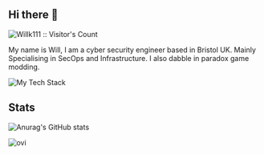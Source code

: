 ## Hi there 👋
<img src="https://profile-counter.glitch.me/{WIllk111}/count.svg" alt="Willk111 :: Visitor's Count" />

My name is Will, I am a cyber security engineer based in Bristol UK. Mainly Specialising in SecOps and Infrastructure. I also dabble in paradox game modding.

![My Tech Stack](https://github-readme-tech-stack.vercel.app/api/cards?lineCount=1&width=670&bg=%230D1117&badge=%23161B22&border=%236c00ff&titleColor=%234500ff&line1=Terraform%2CTerraform%2C9c00ff%3BShell%2CShell%2C00ff22%3BPython%2CPython%2C6c6bff%3BLinux%2CLinux%2C000000%3BAWS%2CAWS%2Cffd200%3BPowershell%2CPowershell%2C6698ff%3B)

## Stats
![Anurag's GitHub stats](https://github-readme-stats.vercel.app/api?username=Willk111&theme=dark&show_icons=true&theme=tokyonight)

<img src="https://github-readme-stats.vercel.app/api/top-langs?username=Willk111&show_icons=true&locale=en&layout=compact&theme=chartreuse-dark" alt="ovi" />

<!--
**Willk111/Willk111** is a ✨ _special_ ✨ repository because its `README.md` (this file) appears on your GitHub profile.

Here are some ideas to get you started:

- 🔭 I’m currently working on ...
- 🌱 I’m currently learning ...
- 👯 I’m looking to collaborate on ...
- 🤔 I’m looking for help with ...
- 💬 Ask me about ...
- 📫 How to reach me: ...
- 😄 Pronouns: ...
- ⚡ Fun fact: ...
-->
